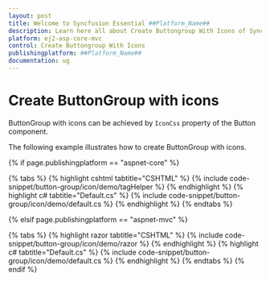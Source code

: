 ```yaml
---
layout: post
title: Welcome to Syncfusion Essential ##Platform_Name##
description: Learn here all about Create Buttongroup With Icons of Syncfusion Essential ##Platform_Name## widgets based on HTML5 and jQuery.
platform: ej2-asp-core-mvc
control: Create Buttongroup With Icons
publishingplatform: ##Platform_Name##
documentation: ug
---
```



# Create ButtonGroup with icons

ButtonGroup with icons can be achieved by `IconCss` property of the Button component.

The following example illustrates how to create ButtonGroup with icons.

{% if page.publishingplatform == "aspnet-core" %}

{% tabs %}
{% highlight cshtml tabtitle="CSHTML" %}
{% include code-snippet/button-group/icon/demo/tagHelper %}
{% endhighlight %}
{% highlight c# tabtitle="Default.cs" %}
{% include code-snippet/button-group/icon/demo/default.cs %}
{% endhighlight %}
{% endtabs %}

{% elsif page.publishingplatform == "aspnet-mvc" %}

{% tabs %}
{% highlight razor tabtitle="CSHTML" %}
{% include code-snippet/button-group/icon/demo/razor %}
{% endhighlight %}
{% highlight c# tabtitle="Default.cs" %}
{% include code-snippet/button-group/icon/demo/default.cs %}
{% endhighlight %}
{% endtabs %}
{% endif %}


